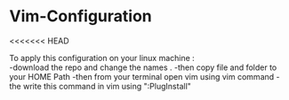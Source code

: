 # Vim-Configuration
<<<<<<< HEAD

To apply this configuration on your linux machine :</br>
	 -download the repo and change the names .
	 -then copy file and folder to your HOME Path
	-then from your terminal open vim using vim command
 	-the write this command in vim using ":PlugInstall"

